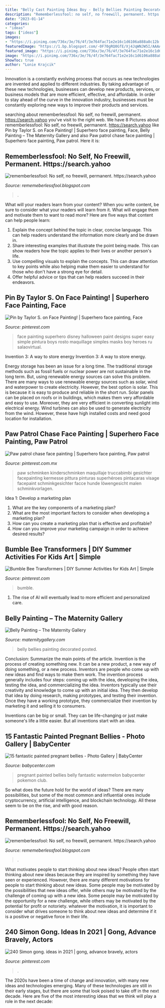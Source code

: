```yaml
---
title: "Belly Cast Painting Ideas Boy - Belly Bellies Painting Decorated Posted"
description: "Rememberlessfool: no self, no freewill, permanent. https://search.yahoo"
date: "2023-01-14"
categories:
- "ideas"
tags: ["ideas"]
images:
- "https://i.pinimg.com/736x/3e/76/4f/3e764fac71e2e16c1d6106a888a8c12b.jpg"
featuredImage: "https://1.bp.blogspot.com/-0F70gRQ0GfE/Xj4JqWNJW5I/AAAAAAAAcg0/7KpIWeiyen8eLzTdd5sihfR78yzbdCqBQCLcBGAsYHQ/s320/Untitled404.png"
featured_image: "https://i.pinimg.com/736x/3e/76/4f/3e764fac71e2e16c1d6106a888a8c12b.jpg"
image: "https://i.pinimg.com/736x/3e/76/4f/3e764fac71e2e16c1d6106a888a8c12b.jpg"
ShowToc: true
author: "Lonie Krajcik"
---
```



Innovation is a constantly evolving process that occurs as new technologies are invented and applied to different industries. By taking advantage of these new technologies, businesses can develop new products, services, or business models that are more efficient, effective, and affordable. In order to stay ahead of the curve in the innovation industry, businesses must be constantly exploring new ways to improve their products and services.

	

		
searching about rememberlessfool: No self, no freewill, permanent. https://search.yahoo you've visit to the right web. We have 8 Pictures about rememberlessfool: No self, no freewill, permanent. https://search.yahoo like Pin by Taylor S. on Face Painting! | Superhero face painting, Face, Belly Painting – The Maternity Gallery and also Paw patrol chase face painting | Superhero face painting, Paw patrol. Here it is:
		
    
## Rememberlessfool: No Self, No Freewill, Permanent. Https://search.yahoo

<img loading=lazy src="https://1.bp.blogspot.com/-0F70gRQ0GfE/Xj4JqWNJW5I/AAAAAAAAcg0/7KpIWeiyen8eLzTdd5sihfR78yzbdCqBQCLcBGAsYHQ/s320/Untitled404.png" onerror="this.onerror=null;this.src='https://tse2.mm.bing.net/th?id=OIP.LByQLYSxOamO0ulb4PC7lAAAAA&amp;pid=15.1';" alt="rememberlessfool: No self, no freewill, permanent. https://search.yahoo">

_Source: rememeberlessfool.blogspot.com_

>. 

	

What will your readers learn from your content?
When you write content, be sure to consider what your readers will learn from it. What will engage them and motivate them to want to read more? Here are five ways that content can help people learn: 
1. Explain the concept behind the topic in clear, concise language. This can help readers understand the information more clearly and be drawn in.
2. Share interesting examples that illustrate the point being made. This can show readers how the topic applies to their lives or another person's life. 
3. Use compelling visuals to explain the concepts. This can draw attention to key points while also helping make them easier to understand for those who don't have a strong eye for detail. 
4. Offer helpful advice or tips that can help readers succeed in their endeavors.

    
## Pin By Taylor S. On Face Painting! | Superhero Face Painting, Face

<img loading=lazy src="https://i.pinimg.com/originals/a2/01/82/a20182141f053ba6aa52f83c575819cd.jpg" onerror="this.onerror=null;this.src='https://tse4.mm.bing.net/th?id=OIP.eJGzhRlChpRpo3GElKFYAQHaKX&amp;pid=15.1';" alt="Pin by Taylor S. on Face Painting! | Superhero face painting, Face">

_Source: pinterest.com_

>face painting superhero disney halloween paint designs super easy simple pintura boys rosto maquillage simples masks boy heroes ru salaovirtual. 

	

Invention 3: A way to store energy
Invention 3: A way to store energy. 

Energy storage has been an issue for a long time. The traditional storage methods such as fossil fuels or nuclear power are not sustainable in the long term. 
But, using renewable energy sources can solve this problem. 
There are many ways to use renewable energy sources such as solar, wind and waterpower to create electricity. However, the best option is solar. This is because it is easy to produce and reliable in the short run. 
Solar panels can be placed on roofs or in buildings, which makes them very affordable and easy to use. Moreover, they are very efficient in converting sunlight into electrical energy. 
 Wind turbines can also be used to generate electricity from the wind. However, these have high installed costs and need good location for installation.

    
## Paw Patrol Chase Face Painting | Superhero Face Painting, Paw Patrol

<img loading=lazy src="https://i.pinimg.com/736x/3e/76/4f/3e764fac71e2e16c1d6106a888a8c12b.jpg" onerror="this.onerror=null;this.src='https://tse1.mm.bing.net/th?id=OIP.xfLGvTREKwfG5WZYaeTu-gHaII&amp;pid=15.1';" alt="Paw patrol chase face painting | Superhero face painting, Paw patrol">

_Source: pinterest.com.mx_

>paw schminken kinderschminken maquillaje truccabimbi gesichter facepainting kermesse pittura pinturas superhéroes pintacaras visage facepaint schminkgesichter facce hunde löwengesicht malen schminkvorlagen. 

	

Idea 1: Develop a marketing plan
1. What are the key components of a marketing plan? 
2. What are the most important factors to consider when developing a marketing plan? 
3. How can you create a marketing plan that is effective and profitable? 
4. How can you improve your marketing campaign in order to achieve desired results?

    
## Bumble Bee Transformers | DIY Summer Activities For Kids Art | Simple

<img loading=lazy src="https://i.pinimg.com/originals/8d/29/13/8d29139e10811c7e0696fde3aa2ce486.jpg" onerror="this.onerror=null;this.src='https://tse3.mm.bing.net/th?id=OIP.wAdt0nCZIp6ThBS39BoR1gHaPf&amp;pid=15.1';" alt="Bumble Bee Transformers | DIY Summer Activities for Kids Art | Simple">

_Source: pinterest.com_

>bumble. 

	

1. The rise of AI will eventually lead to more efficient and personalized care. 

    
## Belly Painting – The Maternity Gallery

<img loading=lazy src="http://maternitygallery.com/wp-content/uploads/jujnl11.jpg" onerror="this.onerror=null;this.src='https://tse3.mm.bing.net/th?id=OIP.6Jj1XlIpVhQRSJbMuQ2iJQHaFj&amp;pid=15.1';" alt="Belly Painting – The Maternity Gallery">

_Source: maternitygallery.com_

>belly bellies painting decorated posted. 

	

Conclusion: Summarize the main points of the article.
Invention is the process of creating something new. It can be a new product, a new way of doing something, or a new process. Inventors are people who come up with new ideas and find ways to make them work.
The invention process generally includes four steps: coming up with the idea, developing the idea, testing the idea, and commercializing the idea. Inventors typically use their creativity and knowledge to come up with an initial idea. They then develop that idea by doing research, making prototypes, and testing their invention. Once they have a working prototype, they commercialize their invention by marketing it and selling it to consumers.

Inventions can be big or small. They can be life-changing or just make someone's life a little easier. But all inventions start with an idea.

    
## 15 Fantastic Painted Pregnant Bellies - Photo Gallery | BabyCenter

<img loading=lazy src="https://assets.babycenter.com/ims/2011/09Sep/amanduh_h_rs.jpg?width=580" onerror="this.onerror=null;this.src='https://tse1.mm.bing.net/th?id=OIP.JY8JZ3l6Xmo80O1j0y6LRQHaE7&amp;pid=15.1';" alt="15 fantastic painted pregnant bellies - Photo Gallery | BabyCenter">

_Source: babycenter.com_

>pregnant painted bellies belly fantastic watermelon babycenter pokemon club. 

	

So what does the future hold for the world of ideas? There are many possibilities, but some of the most common and influential ones include cryptocurrency, artificial intelligence, and blockchain technology. All these seem to be on the rise, and with good reason.

    
## Rememberlessfool: No Self, No Freewill, Permanent. Https://search.yahoo

<img loading=lazy src="https://1.bp.blogspot.com/-jFSnYDXXl5k/YMepOolLx-I/AAAAAAAAihE/3A2PEZTT7mE6qlXQnIdSnmQDTpzQiZ9OACLcBGAsYHQ/s320/15726345430935535616_20210608202334_1.png" onerror="this.onerror=null;this.src='https://tse2.mm.bing.net/th?id=OIP.JZyl2kPY5Poa5PNq2toRAQAAAA&amp;pid=15.1';" alt="rememberlessfool: No self, no freewill, permanent. https://search.yahoo">

_Source: rememeberlessfool.blogspot.com_

>. 

	

What motivates people to start thinking about new ideas?
People often start thinking about new ideas because they are inspired by something they have seen or experienced. However, there are many different motivations for people to start thinking about new ideas. Some people may be motivated by the possibilities that new ideas offer, while others may be motivated by the challenge of coming up with a new idea. Some people may be motivated by the opportunity for a new challenge, while others may be motivated by the potential for profit or notoriety. whatever the motivation, it is important to consider what drives someone to think about new ideas and determine if it is a positive or negative force in their life.

    
## 240 Simon Gong. Ideas In 2021 | Gong, Advance Bravely, Actors

<img loading=lazy src="https://i.pinimg.com/474x/3c/6d/37/3c6d37ba07832de57ef7d08bff809c31.jpg" onerror="this.onerror=null;this.src='https://tse3.mm.bing.net/th?id=OIP.f6_JIgB-gFGhHjzNnocCogAAAA&amp;pid=15.1';" alt="240 Simon gong. ideas in 2021 | gong, advance bravely, actors">

_Source: pinterest.com_

>. 

	

The 2020s have been a time of change and innovation, with many new ideas and technologies emerging. Many of these technologies are still in their early stages, but there are some that look poised to take off in the next decade. Here are five of the most interesting ideas that we think will play a role in the next decade:

